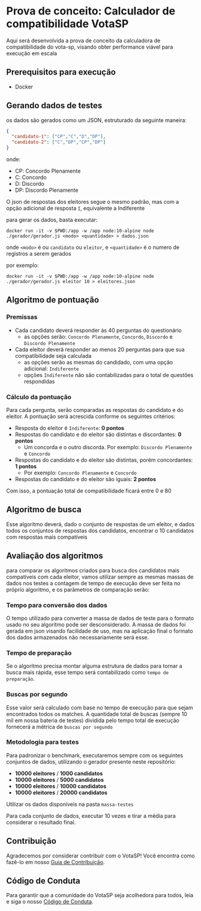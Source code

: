 # Prova de conceito: Calculador de compatibilidade VotaSP

Aqui será desenvolvida a prova de conceito da calculadora de compatibilidade do vota-sp, visando obter performance viável para execução em escala

## Prerequisitos para execução

* Docker

## Gerando dados de testes

os dados são gerados como um JSON, estruturado da seguinte maneira:
```json
{
  "candidato-1": ["CP","C","D","DP"],
  "candidato-2": ["C","DP","CP","DP"]
}
```
onde:
* CP: Concordo Plenamente
* C: Concordo
* D: Discordo
* DP: Discordo Plenamente

O json de respostas dos eleitores segue o mesmo padrão, mas com a opção adicional de resposta `I`, equivalente a Indiferente

para gerar os dados, basta executar:
```
docker run -it -v $PWD:/app -w /app node:10-alpine node ./gerador/gerador.js <modo> <quantidade> > dados.json
```
onde `<modo>` é ou `candidato` ou `eleitor`, e `<quantidade>` é o numero de registros a serem gerados

por exemplo:
```
docker run -it -v $PWD:/app -w /app node:10-alpine node ./gerador/gerador.js eleitor 10 > eleitores.json
```

## Algoritmo de pontuação

### Premissas

* Cada candidato deverá responder às 40 perguntas do questionário
  * as opções serão: `Concordo Plenamente`, `Concordo`, `Discordo` e `Discordo Plenamente`
* Cada eleitor deverá responder ao menos 20 perguntas para que sua compatibilidade seja calculada
   * as opções serão as mesmas do candidado, com uma opção adicional: `Indiferente`
   * opções `Indiferente` não são contabilizadas para o total de questões respondidas

### Cálculo da pontuação

Para cada pergunta, serão comparadas as respostas do candidato e do eleitor. A pontuação será acrescida conforme os seguintes critérios:

* Resposta do eleitor é `Indiferente`: **0 pontos**
* Respostas do candidato e do eleitor são distintas e discordantes: **0 pontos**
  * Um concorda e o outro discorda. Por exemplo: `Discordo Plenamente` e `Concordo`
* Respostas do candidato e do eleitor são distintas, porém concordantes: **1 pontos**
  * Por exemplo: `Concordo Plenamente` e `Concordo`
* Respostas do candidato e do eleitor são iguais: **2 pontos**

Com isso, a pontuação total de compatibilidade ficará entre 0 e 80

## Algoritmo de busca

Esse algoritmo deverá, dado o conjunto de respostas de um eleitor, e dados todos os conjuntos de respostas dos candidatos, encontrar o 10 candidatos com respostas mais compatíveis

## Avaliação dos algoritmos

para comparar os algoritmos criados para busca dos candidatos mais compatíveis com cada eleitor, vamos utilizar sempre as mesmas massas de dados nos testes
a contagem de tempo de execução deve ser feita no próprio algoritmo, e os parâmetros de comparação serão:

### Tempo para conversão dos dados

O tempo utilizado para converter a massa de dados de teste para o formato usado no seu algoritmo pode ser desconsiderado.
A massa de dados foi gerada em json visando facilidade de uso, mas na aplicação final o formato dos dados armazenados não necessariamente será esse.

### Tempo de preparação

Se o algoritmo precisa montar alguma estrutura de dados para tornar a busca mais rápida, esse tempo será contabilizado como `tempo de preparação`.

### Buscas por segundo

Esse valor será calculado com base no tempo de execução para que sejam encontrados todos os matches. A quantidade total de buscas (sempre 10 mil em nossa bateria de testes) dividida pelo tempo total de execução fornecerá a métrica de `buscas por segundo`

### Metodologia para testes

Para padronizar o benchmark, executaremos sempre com os seguintes conjuntos de dados, utilizando o gerador presente neste repositório:
* **10000 eleitores** / **1000 candidatos**
* **10000 eleitores** / **5000 candidatos**
* **10000 eleitores** / **10000 candidatos**
* **10000 eleitores** / **20000 candidatos**

Utilizar os dados disponíveis na pasta `massa-testes`

Para cada conjunto de dados, executar 10 vezes e tirar a média para considerar o resultado final.

## Contribuição

Agradecemos por considerar contribuir com o VotaSP! Você encontra como fazê-lo em nosso [Guia de Contribuição](CONTRIBUTING.md).

## Código de Conduta

Para garantir que a comunidade do VotaSP seja acolhedora para todos, leia e siga o nosso [Código de Conduta](CODE_OF_CONDUCT.md).
